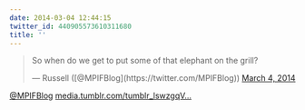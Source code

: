 ```yaml
---
date: 2014-03-04 12:44:15
twitter_id: 440905573610311680
title: ''
---
```


<blockquote class="twitter-tweet"><p lang="en" dir="ltr">So when do we get to put some of that elephant on the grill?</p>&mdash; Russell ([@MPIFBlog](https://twitter.com/MPIFBlog)) <a href="https://twitter.com/MPIFBlog/status/440894084777926657?ref_src=twsrc%5Etfw">March 4, 2014</a></blockquote>
<script async src="https://platform.twitter.com/widgets.js" charset="utf-8"></script>

[@MPIFBlog](https://twitter.com/MPIFBlog) [media.tumblr.com/tumblr_lswzgqV…](http://media.tumblr.com/tumblr_lswzgqVopx1qdnyf3.jpg)
